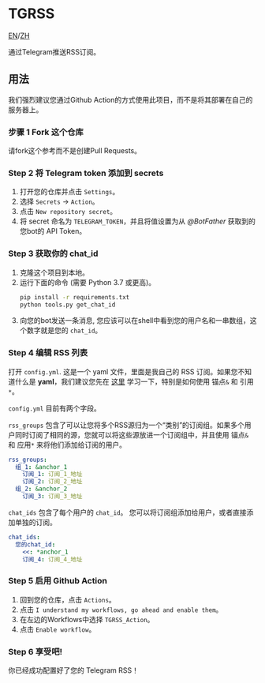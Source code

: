 # TGRSS

[EN](README.md)/[ZH](README_zh.md)

通过Telegram推送RSS订阅。

## 用法

我们强烈建议您通过Github Action的方式使用此项目，而不是将其部署在自己的服务器上。

### 步骤 1 Fork 这个仓库

请fork这个参考而不是创建Pull Requests。

### Step 2 将 Telegram token 添加到 secrets

1. 打开您的仓库并点击 `Settings`。
2. 选择 `Secrets` → `Action`。
3. 点击 `New repository secret`。
4. 将 secret 命名为 `TELEGRAM_TOKEN`，并且将值设置为从 *@BotFather* 获取到的您bot的 API Token。

### Step 3 获取你的 chat_id

1. 克隆这个项目到本地。
2. 运行下面的命令 (需要 Python 3.7 或更高)。
    ```bash
    pip install -r requirements.txt
    python tools.py get_chat_id
    ```
3. 向您的bot发送一条消息, 您应该可以在shell中看到您的用户名和一串数组，这个数字就是您的 `chat_id`。

### Step 4 编辑 RSS 列表

打开 `config.yml`. 这是一个 yaml 文件，里面是我自己的 RSS 订阅。如果您不知道什么是 **yaml**，我们建议您先在 [这里](https://learnxinyminutes.com/docs/zh-cn/yaml-cn/) 学习一下，特别是如何使用 锚点`&` 和 引用`*`。

`config.yml` 目前有两个字段。

`rss_groups` 包含了可以让您将多个RSS源归为一个“类别”的订阅组。如果多个用户同时订阅了相同的源，您就可以将这些源放进一个订阅组中，并且使用 锚点`&` 和 应用`*` 来将他们添加给订阅的用户。

```yaml
rss_groups:
  组_1: &anchor_1
    订阅_1: 订阅_1_地址
    订阅_2: 订阅_2_地址
  组_2: &anchor_2
    订阅_3: 订阅_3_地址
```

`chat_ids` 包含了每个用户的 `chat_id`。 您可以将订阅组添加给用户，或者直接添加单独的订阅。

```yaml
chat_ids:
  您的chat_id:
    <<: *anchor_1
    订阅_4: 订阅_4_地址
```

### Step 5 启用 Github Action

1. 回到您的仓库，点击 `Actions`。
2. 点击 `I understand my workflows, go ahead and enable them`。
3. 在左边的Workflows中选择 `TGRSS_Action`。
4. 点击 `Enable workflow`。

### Step 6 享受吧!

你已经成功配置好了您的 Telegram RSS！